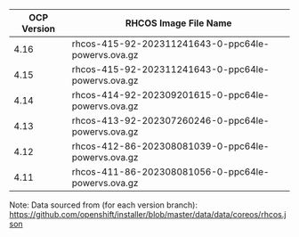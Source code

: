 | OCP Version | RHCOS Image File Name |
| ----------- | --------------------- |
| 4.16 | rhcos-415-92-202311241643-0-ppc64le-powervs.ova.gz |
| 4.15 | rhcos-415-92-202311241643-0-ppc64le-powervs.ova.gz |
| 4.14 | rhcos-414-92-202309201615-0-ppc64le-powervs.ova.gz |
| 4.13 | rhcos-413-92-202307260246-0-ppc64le-powervs.ova.gz |
| 4.12 | rhcos-412-86-202308081039-0-ppc64le-powervs.ova.gz |
| 4.11 | rhcos-411-86-202308081056-0-ppc64le-powervs.ova.gz |

Note: Data sourced from (for each version branch): https://github.com/openshift/installer/blob/master/data/data/coreos/rhcos.json

